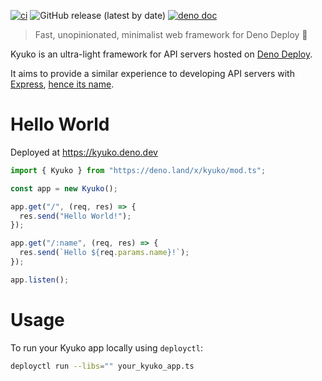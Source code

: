[![ci](https://github.com/rikilele/kyuko/actions/workflows/ci.yml/badge.svg)](https://github.com/rikilele/kyuko/actions/workflows/ci.yml)
![GitHub release (latest by date)](https://img.shields.io/github/v/release/rikilele/kyuko)
[![deno doc](https://doc.deno.land/badge.svg)](https://doc.deno.land/https/deno.land/x/kyuko/mod.ts)

> Fast, unopinionated, minimalist web framework for Deno Deploy 🦕

Kyuko is an ultra-light framework for API servers hosted on
[Deno Deploy](https://deno.com/deploy).

It aims to provide a similar experience to developing API servers with
[Express](https://expressjs.com/),
[hence its name](https://translate.google.com/?sl=ja&tl=en&text=%E6%80%A5%E8%A1%8C&op=translate&hl=en).

# Hello World

Deployed at https://kyuko.deno.dev

```ts
import { Kyuko } from "https://deno.land/x/kyuko/mod.ts";

const app = new Kyuko();

app.get("/", (req, res) => {
  res.send("Hello World!");
});

app.get("/:name", (req, res) => {
  res.send(`Hello ${req.params.name}!`);
});

app.listen();
```

# Usage

To run your Kyuko app locally using `deployctl`:

```sh
deployctl run --libs="" your_kyuko_app.ts
```
